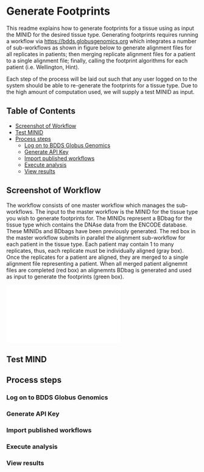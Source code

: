# Generate Footprints

This readme explains how to generate footprints for a tissue using as input the MINID for the desired tissue type.
Generating footprints requires running a workflow via https://bdds.globusgenomics.org which integrates a number of sub-workflows as shown in figure below to generate alignment files for all replicates in patients; then merging replicate alignment files for a patient to a single alignment file; finally, calling the footprint algorithms for each patient (i.e. Wellington, Hint).

Each step of the process will be laid out such that any user logged on to the system should be able to re-generate the footprints for a tissue type. Due to the high amount of computation used, we will supply a test MINID as input.

## Table of Contents

- [Screenshot of Workflow](#screenshot)
- [Test MINID](#test_minid)
- [Process steps](#process-steps)
    - [Log on to BDDS Globus Genomics](#bdds-gg)
    - [Generate API Key](#generate-api-key)
    - [Import published workflows](#import-publised-workflows)
    - [Execute analysis](#execute-analysis)
    - [View results](#view-results)

## Screenshot of Workflow

The workflow consists of one master workflow which manages the sub-workflows. The input to the master workflow is the MINID for the tissue type you wish to generate footprints for. The MINIDs represent a BDbag for the tissue type which contains the DNAse data from the ENCODE database. These MINIDs and BDbags have been previously generated. The red box in the master workflow submits in parallel the alignment sub-workflow for each patient in the tissue type. Each patient may contain 1 to many replicates, thus, each replicate must be individually aligned (gray box). Once the replicates for a patient are aligned, they are merged to a single alignment file representing a patient. When all merged patient alignemnt files are completed (red box) an alignemnts BDbag is generated and used as input to generate the footprints (green box).

![Screenshot](figure5c.pdf)

## Test MIND

## Process steps

### Log on to BDDS Globus Genomics

### Generate API Key

### Import published workflows

### Execute analysis

### View results
